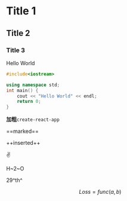# Title 1
## Title 2
### Title 3

Hello World

```cpp
#include<iostream>

using namespace std;
int main() {
    cout << "Hello World" << endl;
    return 0;
}
```
**加粗**`create-react-app`

==marked==

++inserted++

:v:

H~2~O

29^th^

$$
Loss = func(a,b)
$$
